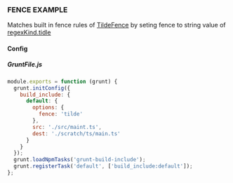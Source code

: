 ### FENCE EXAMPLE

Matches built in fence rules of [TildeFence](/grunt-build-include/classes/fences.tildefence.html)
by seting fence to string value of [regexKind.tidle](/grunt-build-include/enums/enums.fencekind.html#tilde)

#### Config

##### GruntFile.js

```js
module.exports = function (grunt) {
  grunt.initConfig({
    build_include: {
      default: {
        options: {
          fence: 'tilde'
        },
        src: './src/maint.ts',
        dest: './scratch/ts/main.ts'
      }
    }
  });
  grunt.loadNpmTasks('grunt-build-include');
  grunt.registerTask('default', ['build_include:default']);
};
```
